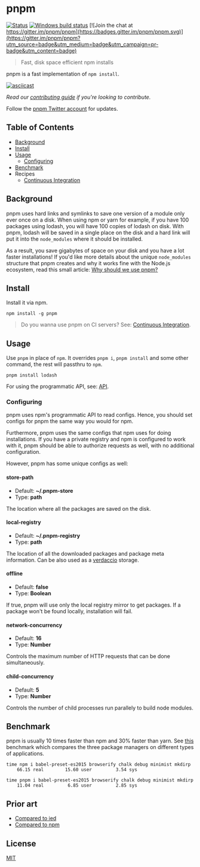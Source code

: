 # pnpm

[![Status](https://travis-ci.org/pnpm/pnpm.svg?branch=master)](https://travis-ci.org/pnpm/pnpm "See test builds")
[![Windows build status](https://ci.appveyor.com/api/projects/status/f7437jbcml04x750/branch/master?svg=true)](https://ci.appveyor.com/project/zkochan/pnpm-17nv8/branch/master)
[![Join the chat at https://gitter.im/pnpm/pnpm](https://badges.gitter.im/pnpm/pnpm.svg)](https://gitter.im/pnpm/pnpm?utm_source=badge&utm_medium=badge&utm_campaign=pr-badge&utm_content=badge)

> Fast, disk space efficient npm installs

pnpm is a fast implementation of `npm install`.

[![asciicast](http://i.imgur.com/6GLLHaV.gif)](https://asciinema.org/a/99357)

*Read our [contributing guide](CONTRIBUTING.md) if you're looking to contribute.*

Follow the [pnpm Twitter account](https://twitter.com/pnpmjs) for updates.

## Table of Contents

* [Background](#background)
* [Install](#install)
* [Usage](#usage)
  * [Configuring](#configuring)
* [Benchmark](#benchmark)
* Recipes
  * [Continuous Integration](docs/recipes/continuous-integration.md)

## Background

pnpm uses hard links and symlinks to save one version of a module only ever once on a disk.
When using npm or yarn for example, if you have 100 packages using lodash, you will have
100 copies of lodash on disk. With pnpm, lodash will be saved in a single place on the disk
and a hard link will put it into the `node_modules` where it should be installed.

As a result, you save gigabytes of space on your disk and you have a lot faster installations!
If you'd like more details about the unique `node_modules` structure that pnpm creates and
why it works fine with the Node.js ecosystem, read this small article: [Why should we use pnpm?](https://www.kochan.io/nodejs/why-should-we-use-pnpm.html)

## Install

Install it via npm.

```
npm install -g pnpm
```

> Do you wanna use pnpm on CI servers? See: [Continuous Integration](docs/recipes/continuous-integration.md).

## Usage

Use `pnpm` in place of `npm`. It overrides `pnpm i`, `pnpm install` and some other command, the rest will passthru to `npm`.

```
pnpm install lodash
```

For using the programmatic API, see: [API](docs/api.md).

### Configuring

pnpm uses npm's programmatic API to read configs. Hence, you should set configs for pnpm the same way you would for npm.

Furthermore, pnpm uses the same configs that npm uses for doing installations. If you have a private registry and npm is configured
to work with it, pnpm should be able to authorize requests as well, with no additional configuration.

However, pnpm has some unique configs as well:

#### store-path

* Default: **~/.pnpm-store**
* Type: **path**

The location where all the packages are saved on the disk.

#### local-registry

* Default: **~/.pnpm-registry**
* Type: **path**

The location of all the downloaded packages and package meta information.
Can be also used as a [verdaccio](https://github.com/verdaccio/verdaccio) storage.

#### offline

* Default: **false**
* Type: **Boolean**

If true, pnpm will use only the local registry mirror to get packages.
If a package won't be found locally, installation will fail.

#### network-concurrency

* Default: **16**
* Type: **Number**

Controls the maximum number of HTTP requests that can be done simultaneously.

#### child-concurrency

* Default: **5**
* Type: **Number**

Controls the number of child processes run parallely to build node modules.

## Benchmark

pnpm is usually 10 times faster than npm and 30% faster than yarn. See [this](https://github.com/zkochan/node-package-manager-benchmark)
benchmark which compares the three package managers on different types of applications.

```
time npm i babel-preset-es2015 browserify chalk debug minimist mkdirp
    66.15 real        15.60 user         3.54 sys
```

```
time pnpm i babel-preset-es2015 browserify chalk debug minimist mkdirp
    11.04 real         6.85 user         2.85 sys
```

## Prior art

* [Compared to ied](docs/vs-ied.md)
* [Compared to npm](docs/vs-npm.md)

## License

[MIT](https://github.com/pnpm/pnpm/blob/master/LICENSE)

[contributors]: http://github.com/pnpm/pnpm/contributors
